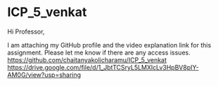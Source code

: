 # ICP_5_venkat
Hi Professor,

I am attaching my GitHub profile and the video explanation link for this assignment. Please let me know if there are any access issues.
https://github.com/chaitanyakolicharamu/ICP_5_venkat
https://drive.google.com/file/d/1_JbtTCSryL5LMXlcLv3HpBV8pIY-AM0G/view?usp=sharing

